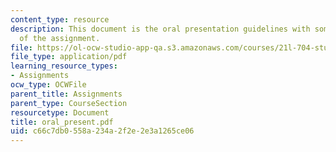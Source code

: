 ```yaml
---
content_type: resource
description: This document is the oral presentation guidelines with some contextualization
  of the assignment.
file: https://ol-ocw-studio-app-qa.s3.amazonaws.com/courses/21l-704-studies-in-poetry-from-the-sonneteers-to-the-metaphysicals-spring-2006/c66c7db0558a234a2f2e2e3a1265ce06_oral_present.pdf
file_type: application/pdf
learning_resource_types:
- Assignments
ocw_type: OCWFile
parent_title: Assignments
parent_type: CourseSection
resourcetype: Document
title: oral_present.pdf
uid: c66c7db0-558a-234a-2f2e-2e3a1265ce06
---
```

